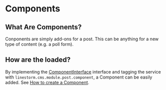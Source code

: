 Components
==========

What Are Components?
--------------------
Conponents are simply add-ons for a post. This can be anything for a new type of content (e.g. a poll form).

How are the loaded?
-------------------
By implementing the [ComponentInterface]() interface and tagging the service with `linestorm.cms.module.post.component`,
a Component can be easily added. See [How to create a Component](component_creating.md).
